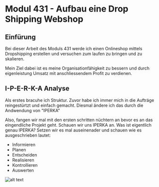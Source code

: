 # Modul 431 - Aufbau eine Drop Shipping Webshop
## Einfürung
Bei dieser Arbeit des Moduls 431 werde ich einen Onlineshop mittels Dropshipping erstellen und versuchen zum laufen zu bringen und zu skalieren.

Mein Ziel dabei ist es meine Organisationfähigkeit zu bessern und durch eigenleistung Umsatz mit anschliessendem Profit zu verdienen.
## I-P-E-R-K-A Analyse
Als erstes bracuhe ich Struktur. Zuvor habe ich immer mich in die Aufträge reingestürtzt und einfach gemacht. Diesmal ändere ich das durch die Andwendung von "IPERKA"

Also, fangen wir mal mit den ersten schritten nüchtern an bevor es an das eingendliche Projekt geht. Schauen wir uns IPERKA an. Was ist eigentlich genau IPERKA? Setzen wir es mal auseinenader und schauen wie es ausgeschrieben lautet:

- Informieren
- Planen
- Entscheiden
- Realisieren
- Kontrollieren
- Auswerten

![alt text](https://www.google.com/search?q=iperka&rlz=1C1GCEU_deCH966CH966&sxsrf=ALiCzsaD1Eln6n9MFcjJVTkacXAKZnOcQQ:1653461329612&tbm=isch&source=iu&ictx=1&vet=1&fir=MzwlftAtVgmRZM%252C1vSqBMwJhmI3mM%252C_%253BqpP7UyYURa4zeM%252CsuDv4NKEocwvSM%252C_%253BGfcMLOeUpOhXpM%252CBNeqhsf_dyMfjM%252C_%253BSd8zSQ-rgjb2CM%252CzOVtmP6zNytp5M%252C_%253B7TpomydcgfMiDM%252CbtQYsGuRo86_OM%252C_%253BscQTGAjLRnbtYM%252C5COgcwSgqGvpmM%252C_%253BC3Y9Uvsrr85jwM%252CMc1kwJFY98oynM%252C_%253BE_--LEXocjGbCM%252CsJeQ1ZxmDAuxLM%252C_%253B_cp1Shi-80ZieM%252C71j80Vs_0PuZTM%252C_%253BfVujtBnEizRNHM%252CMc1kwJFY98oynM%252C_&usg=AI4_-kQVi5OB1btYSSHMCay8f8C09N-mgA&sa=X&sqi=2&ved=2ahUKEwi0_c25h_r3AhX8lYkEHYefBEEQ9QF6BAgFEAE#imgrc=qpP7UyYURa4zeM)

